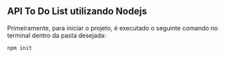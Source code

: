 ## API To Do List utilizando Nodejs

Primeiramente, para iniciar o projeto, é executado o seguinte comando no terminal dentro da pasta desejada:

    npm init
